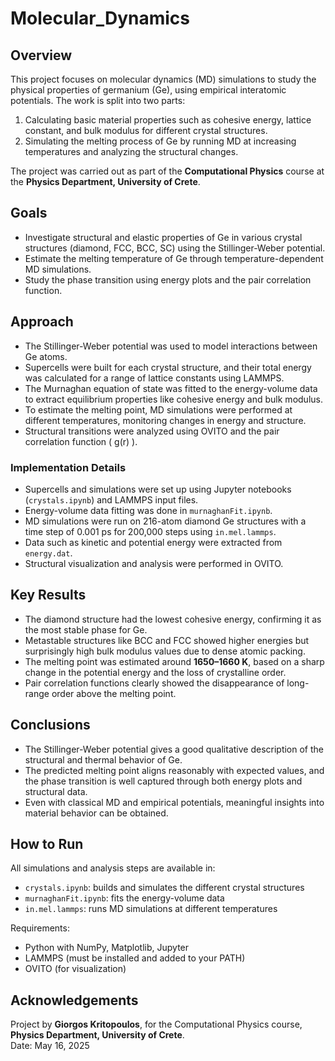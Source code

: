 # Molecular_Dynamics

## Overview

This project focuses on molecular dynamics (MD) simulations to study the physical properties of germanium (Ge), using empirical interatomic potentials. The work is split into two parts:  
1. Calculating basic material properties such as cohesive energy, lattice constant, and bulk modulus for different crystal structures.  
2. Simulating the melting process of Ge by running MD at increasing temperatures and analyzing the structural changes.

The project was carried out as part of the **Computational Physics** course at the **Physics Department, University of Crete**.

## Goals

- Investigate structural and elastic properties of Ge in various crystal structures (diamond, FCC, BCC, SC) using the Stillinger-Weber potential.
- Estimate the melting temperature of Ge through temperature-dependent MD simulations.
- Study the phase transition using energy plots and the pair correlation function.

## Approach

- The Stillinger-Weber potential was used to model interactions between Ge atoms.
- Supercells were built for each crystal structure, and their total energy was calculated for a range of lattice constants using LAMMPS.
- The Murnaghan equation of state was fitted to the energy-volume data to extract equilibrium properties like cohesive energy and bulk modulus.
- To estimate the melting point, MD simulations were performed at different temperatures, monitoring changes in energy and structure.
- Structural transitions were analyzed using OVITO and the pair correlation function \( g(r) \).

### Implementation Details

- Supercells and simulations were set up using Jupyter notebooks (`crystals.ipynb`) and LAMMPS input files.
- Energy-volume data fitting was done in `murnaghanFit.ipynb`.
- MD simulations were run on 216-atom diamond Ge structures with a time step of 0.001 ps for 200,000 steps using `in.mel.lammps`.
- Data such as kinetic and potential energy were extracted from `energy.dat`.
- Structural visualization and analysis were performed in OVITO.

## Key Results

- The diamond structure had the lowest cohesive energy, confirming it as the most stable phase for Ge.
- Metastable structures like BCC and FCC showed higher energies but surprisingly high bulk modulus values due to dense atomic packing.
- The melting point was estimated around **1650–1660 K**, based on a sharp change in the potential energy and the loss of crystalline order.
- Pair correlation functions clearly showed the disappearance of long-range order above the melting point.

## Conclusions

- The Stillinger-Weber potential gives a good qualitative description of the structural and thermal behavior of Ge.
- The predicted melting point aligns reasonably with expected values, and the phase transition is well captured through both energy plots and structural data.
- Even with classical MD and empirical potentials, meaningful insights into material behavior can be obtained.

## How to Run

All simulations and analysis steps are available in:

- `crystals.ipynb`: builds and simulates the different crystal structures
- `murnaghanFit.ipynb`: fits the energy-volume data
- `in.mel.lammps`: runs MD simulations at different temperatures

Requirements:
- Python with NumPy, Matplotlib, Jupyter
- LAMMPS (must be installed and added to your PATH)
- OVITO (for visualization)

## Acknowledgements

Project by **Giorgos Kritopoulos**, for the Computational Physics course, **Physics Department, University of Crete**.  
Date: May 16, 2025
